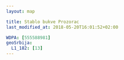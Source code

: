 ```yaml
---
layout: map

title: Stablo bukve Prozorac
last_modified_at: 2018-05-20T16:01:52+02:00

WDPA: [555588981]
geoSrbija:
  L1_182: [13]
---
```

